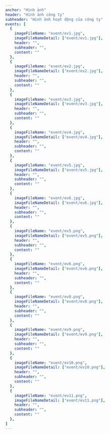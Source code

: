 ```yaml
---
anchor: "Hình ảnh"
header: "Hình ảnh công ty"
subheader: "Hình ảnh hoạt động của công ty"
events: [
  {
    imageFileName: "event/ev1.jpg",
    imageFileNameDetail: ["event/ev1.jpg"],
    header: "",
    subheader: "",
    content: ""
  },
  {
    imageFileName: "event/ev2.jpg",
    imageFileNameDetail: ["event/ev2.jpg"],
    header: "",
    subheader: "",
    content: ""
  },
  {
    imageFileName: "event/ev3.jpg",
    imageFileNameDetail: ["event/ev3.jpg"],
    header: "",
    subheader: "",
    content: ""
  },
  {
    imageFileName: "event/ev4.jpg",
    imageFileNameDetail: ["event/ev4.jpg"],
    header: "",
    subheader: "",
    content: ""
  },
  {
    imageFileName: "event/ev5.jpg",
    imageFileNameDetail: ["event/ev5.jpg"],
    header: "",
    subheader: "",
    content: ""
  },
  {
    imageFileName: "event/ev6.jpg",
    imageFileNameDetail: ["event/ev6.jpg"],
    header: "",
    subheader: "",
    content: ""
  },
  {
    imageFileName: "event/ev5.png",
    imageFileNameDetail: ["event/ev5.png"],
    header: "",
    subheader: "",
    content: ""
  },
  {
    imageFileName: "event/ev6.png",
    imageFileNameDetail: ["event/ev6.png"],
    header: "",
    subheader: "",
    content: ""
  },
  {
    imageFileName: "event/ev8.png",
    imageFileNameDetail: ["event/ev8.png"],
    header: "",
    subheader: "",
    content: ""
  },
  {
    imageFileName: "event/ev9.png",
    imageFileNameDetail: ["event/ev9.png"],
    header: "",
    subheader: "",
    content: ""
  },
  {
    imageFileName: "event/ev10.png",
    imageFileNameDetail: ["event/ev10.png"],
    header: "",
    subheader: "",
    content: ""
  },
  {
    imageFileName: "event/ev11.png",
    imageFileNameDetail: ["event/ev11.png"],
    header: "",
    subheader: "",
    content: ""
  },
]
---
```

